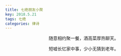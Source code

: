 ```yaml
---
title: 七绝朋友小聚
key: 2018.5.21
tags: 七绝
categories: 律诗
---
```


<p align="center">随意相约聚一餐，酒高菜厚热聊天。
</p>
<p align="center">短嘘长忆家中事，少小无猜到老年。
</p>
<p align="center"></br>
</p>
